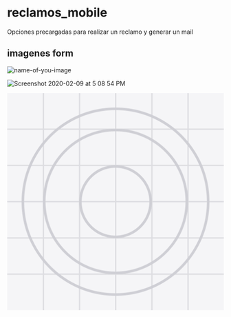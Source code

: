 # reclamos_mobile
Opciones precargadas para realizar un reclamo y generar un mail

## imagenes form
![name-of-you-image](https://your-copied-image-address)

![Screenshot 2020-02-09 at 5 08 54 PM](https://user-images.githubusercontent.com/33011208/74101378-2ef4e880-4b5f-11ea-8e9d-5ae1d811a35a.png)

![Logo](/assets/images/icon.png)
